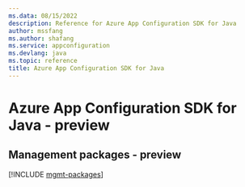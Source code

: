 ```yaml
---
ms.data: 08/15/2022
description: Reference for Azure App Configuration SDK for Java
author: mssfang
ms.author: shafang
ms.service: appconfiguration
ms.devlang: java
ms.topic: reference
title: Azure App Configuration SDK for Java
---
```

# Azure App Configuration SDK for Java - preview

## Management packages - preview
[!INCLUDE [mgmt-packages](app-configuration-mgmt-index.md)]